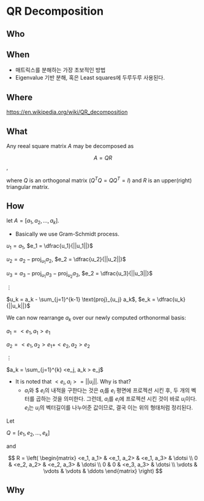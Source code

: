 
# QR Decomposition 

## Who 
## When 

* 매트릭스를 분해하는 가장 초보적인 방법 
* Eigenvalue 기반 분해, 혹은 Least squares에 두루두루 사용된다. 

## Where 

https://en.wikipedia.org/wiki/QR_decomposition

## What 

Any reeal square matrix $A$ may be decomposed as 

$$ A = QR $$, 

where $Q$ is an orthogonal matrix ($Q^T Q = Q Q^T = I$) and $R$ is an upper(right) triangular matrix. 

## How 

let $A = [a_1, a_2, \dotsc, a_k]$.

* Basically we use Gram-Schmidt process.

$u_1 = a_1$,  $e_1 = \dfrac{u_1}{||u_1||}$

$u_2 = a_2 - \text{proj}_{u_1} a_2$,  $e_2 = \dfrac{u_2}{||u_2||}$

$u_3 = a_3 - \text{proj}_{u_1} a_3 - \text{proj}_{u_2} a_3$,  $e_2 = \dfrac{u_3}{||u_3||}$

$\vdots$

$u_k = a_k - \sum_{j=1}^{k-1} \text{proj}_{u_j} a_k$,  $e_k = \dfrac{u_k}{||u_k||}$

We can now rearrange $a_k$ over our newly computed orthonormal basis: 

$a_1 = < e_1, a_1 > e_1$

$a_2 = < e_1, a_2 > e_1 + < e_2, a_2 > e_2$ 

$\vdots$

$a_k = \sum_{j=1}^{k} <e_j, a_k > e_j$

* It is noted that $<e_i, a_i> = || u_i ||$. Why is that? 
	* $a_i$와 $ $e_i$의 내적을 구한다는 것은 $a_i$를 $e_i$  평면에 프로젝션 시킨 후, 두 개의 벡터를 곱하는 것을 의미한다. 그런데, $a_i$를 $e_i$에 프로젝션 시킨 것이 바로 $u_i$이다. $e_i$는 $u_i$의 벡터길이를 나누어준 값이므로, 결국 이는 위의 형태처럼 정리된다. 

Let 

$Q = [e_1, e_2, \dotsc, e_k]$

and 

$$
R = \left( \begin{matrix}
<e_1, a_1> & <e_1, a_2>  & <e_1, a_3> & \dotsi \\
0 & <e_2, a_2>   & <e_2, a_3> & \dotsi \\
0 & 0 & <e_3, a_3> & \dotsi \\
\vdots & \vdots & \vdots & \ddots
\end{matrix}
\right)
$$

## Why 


<!--stackedit_data:
eyJoaXN0b3J5IjpbLTEzMTk1MDEyMDAsLTg2MDk4NDgwMSwtMT
M0MjAxNzU5OV19
-->